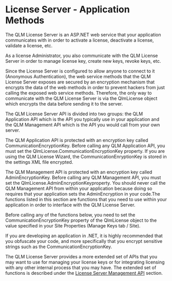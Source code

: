# License Server - Application Methods

The QLM License Server is an ASP.NET web service that your application communicates with in order to activate a license, deactivate a license, validate a license, etc.

As a license Administrator, you also communicate with the QLM License Server in order to manage license key, create new keys, revoke keys, etc.

Since the License Server is configured to allow anyone to connect to it (Anonymous Authentication), the web service methods that the QLM License Server exposes are secured by an encryption mechanism that encrypts the data of the web methods in order to prevent hackers from just calling the exposed web service methods. Therefore, the only way to communicate with the QLM License Server is via the QlmLicense object which encrypts the data before sending it to the server.

The QLM License Server API is divided into two groups: the QLM Application API which is the API you typically use in your application and the QLM Management API which is the API you would call from your own server.

The QLM Application API is protected with an encryption key called CommunicationEncryptionKey. Before calling any QLM Application API, you must set the QlmLicense.CommunicationEncryptionKey property. If you are using the QLM License Wizard, the CommunicationEnryptionKey is stored in the settings XML file encrypted.

The QLM Management API is protected with an encryption key called AdminEncryptionKey. Before calling any QLM Management API, you must set the QlmLicense.AdminEncryptionKeyproperty. You should never call the QLM Management API from within your application because doing so requires that your application sets the AdminEncryption in your code.The functions listed in this section are functions that you need to use within your application in order to interface with the QLM License Server.

Before calling any of the functions below, you need to set the CommunicationEncryptionKey property of the QlmLicense object to the value specified in your Site Properties (Manage Keys tab / Site).

If you are developing an application in .NET, it is highly recommended that you obfuscate your code, and more specifically that you encrypt sensitive strings such as the CommunicationEncryptionKey.

The QLM License Server provides a more extended set of APIs that you may want to use for managing your license keys or for integrating licensing with any other internal process that you may have. The extended set of functions is described under the [License Server Management API](https://soraco.readme.io/reference/server-side-management-methods) section.
